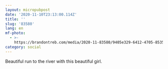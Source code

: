 ```yaml
---
layout: micropubpost
date: '2020-11-10T23:13:00.114Z'
title: ''
slug: '83580'
lang: en
mf-photo:
  - >-
    https://brandontreb.com/media/2020-11-83580/9405e329-6412-4705-8535-6ea160379ff1.jpeg
category: social
---
```

Beautiful run to the river with this beautiful girl. 
